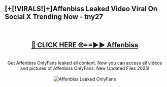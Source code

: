 <h2>[+[!VIRALS!]+]Affenbiss Leaked Video Viral On Social X Trending Now - tny27</h2>
<br>
<div align="center">
<h2><a href="https://libra.edu.pl?Affenbiss" rel="nofollow">🔴 CLICK HERE 🌐==►► Affenbiss</a></h2>
<br>
Get Affenbiss OnlyFans leaked all content. Now you can access all videos and pictures of Affenbiss OnlyFans. New Updated Files 2025!
<br>
<br>
<a href="https://libra.edu.pl?Affenbiss" rel="nofollow" data-target="animated-image.originalLink"><img src="https://i.ibb.co.com/WyWwxjT/player-gif2.gif" alt="Affenbiss Leaked OnlyFans" style="max-width: 100%; display: inline-block;" data-target="animated-image.originalImage"></a>
</div>
<br>